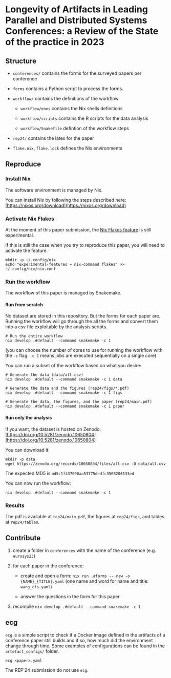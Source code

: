 # Longevity of Artifacts in Leading Parallel and Distributed Systems Conferences: a Review of the State of the practice in 2023 

## Structure

- `conferences/` contains the forms for the surveyed papers per conference

- `forms` contains a Python script to process the forms.

- `workflow/` contains the definitions of the workflow

    - `workflow/envs` contains the Nix shells definitions

    - `workflow/scripts` contains the R scripts for the data analysis

    - `workflow/Snakefile` defintion of the workflow steps

- `rep24/` contains the latex for the paper

- `flake.nix`, `flake.lock` defines the Nix environments

## Reproduce

### Install Nix

The software environment is managed by Nix.

You can install Nix by following the steps described here: [https://nixos.org/download](https://nixos.org/download)

### Activate Nix Flakes

At the moment of this paper submission, the [Nix Flakes feature](https://nixos.wiki/wiki/Flakes) is still experimental.

If this is still the case when you try to reproduce this paper, you will need to activate the feature.

```
mkdir -p ~/.config/nix
echo "experimental-features = nix-command flakes" >> ~/.config/nix/nix.conf 
```

### Run the workflow

The workflow of this paper is managed by Snakemake.

#### Run from scratch

No dataset are stored in this repository.
But the forms for each paper are.
Running the workflow will go through the all the forms and convert them into a csv file exploitable by the analysis scripts.

```
# Run the entire workflow
nix develop .#default --command snakemake -c 1
```

(you can choose the number of cores to use for running the workflow with the `-c` flag: `-c 1` means jobs are executed sequentially on a single core)

You can run a subset of the workflow based on what you desire:

```
# Generate the data (data/all.csv)
nix develop .#default --command snakemake -c 1 data

# Generate the data and the figures (rep24/figs/*.pdf)
nix develop .#default --command snakemake -c 1 figs

# Generate the data, the figures, and the paper (rep24/main.pdf)
nix develop .#default --command snakemake -c 1 paper
```


#### Run only the analysis


If you want, the dataset is hosted on Zenodo: [https://doi.org/10.5281/zenodo.10650804](https://doi.org/10.5281/zenodo.10650804)

You can download it:

```
mkdir -p data
wget https://zenodo.org/records/10650804/files/all.csv -O data/all.csv
```

The expected MD5 is `md5:1f437090aa53775dedfc3508206133ed`

You can now run the workflow:

```
nix develop .#default --command snakemake -c 1
```

### Results

The pdf is available at `rep24/main.pdf`, the figures at `rep24/figs`, and tables at `rep24/tables`.


## Contribute

1. create a folder in `conferences` with the name of the conference (e.g. `eurosys23`)

2. for each paper in the conference:

    - create and open a form: `nix run .#forms -- new -o {NAME}_{TITLE}.yaml` (one name and word for name and title: `wang_cfs.yaml`)

    - answer the questions in the form for this paper

3. recompile `nix develop .#default --command snakemake -c 1`

## ecg

`ecg` is a simple script to check if a Docker image defined in the artifacts of a conference paper still builds and if so, how much did the environment change through time.
Some examples of configurations can be found in the `artefact_configs/` folder.

```
ecg <paper>.yaml
```

The REP'24 submission do not use `ecg`.
